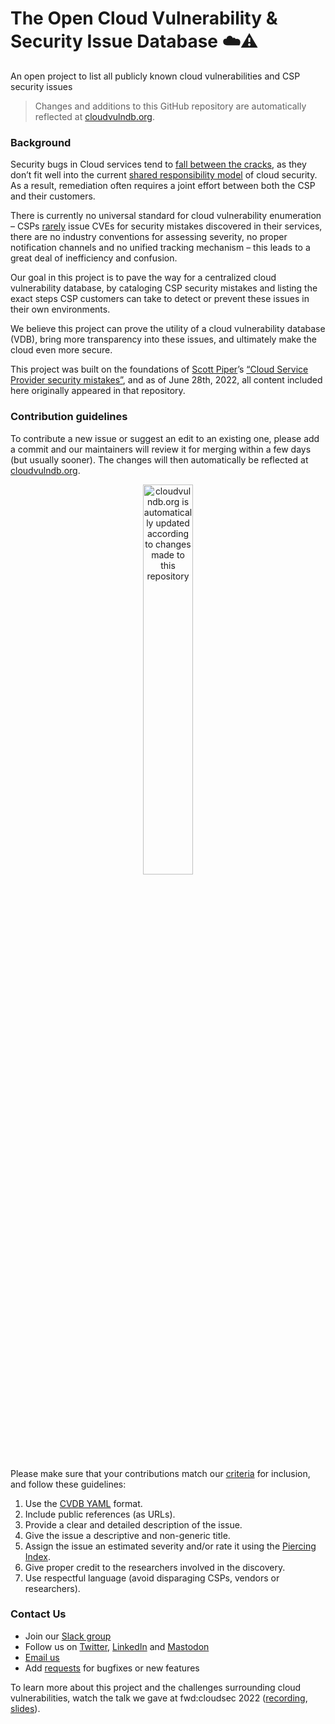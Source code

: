 # The Open Cloud Vulnerability & Security Issue Database ☁️⚠️
An open project to list all publicly known cloud vulnerabilities and CSP security issues

> Changes and additions to this GitHub repository are automatically reflected at [cloudvulndb.org](https://cloudvulndb.org/).

### Background
Security bugs in Cloud services tend to [fall between the cracks](https://www.wiz.io/blog/security-industry-call-to-action-we-need-a-cloud-vulnerability-database/), as they don’t fit well into the current [shared responsibility model](https://cloudsecurityalliance.org/blog/2020/08/26/shared-responsibility-model-explained/) of cloud security. As a result, remediation often requires a joint effort between both the CSP and their customers.

There is currently no universal standard for cloud vulnerability enumeration – CSPs [rarely](https://www.cve.org/Media/News/item/blog/2022/09/13/Dispelling-the-Myth-CVE-ID) issue CVEs for security mistakes discovered in their services, there are no industry conventions for assessing severity, no proper notification channels and no unified tracking mechanism – this leads to a great deal of inefficiency and confusion.

Our goal in this project is to pave the way for a centralized cloud vulnerability database, by cataloging CSP security mistakes and listing the exact steps CSP customers can take to detect or prevent these issues in their own environments.

We believe this project can prove the utility of a cloud vulnerability database (VDB), bring more transparency into these issues, and ultimately make the cloud even more secure.

This project was built on the foundations of [Scott Piper](https://twitter.com/0xdabbad00)’s [“Cloud Service Provider security mistakes”](https://github.com/SummitRoute/csp_security_mistakes), and as of June 28th, 2022, all content included here originally appeared in that repository.

### Contribution guidelines

To contribute a new issue or suggest an edit to an existing one, please add a commit and our maintainers will review it for merging within a few days (but usually sooner). The changes will then automatically be reflected at [cloudvulndb.org](https://cloudvulndb.org/).
<p align="center"><img width="40%" align="center" src="https://github.com/wiz-sec/open-cvdb/blob/main/webscheme.png" alt="cloudvulndb.org is automatically updated according to changes made to this repository" class="center"></p>

Please make sure that your contributions match our [criteria](http://cloudvulndb.org/about) for inclusion, and follow these guidelines:
1.  Use the [CVDB YAML](https://github.com/wiz-sec/open-cvdb/blob/main/pages/sample.yaml) format. 
2.	Include public references (as URLs).
3.	Provide a clear and detailed description of the issue.
4.	Give the issue a descriptive and non-generic title.
5.	Assign the issue an estimated severity and/or rate it using the [Piercing Index](https://github.com/piercing-index/cloud-vulnerabilities).
6.	Give proper credit to the researchers involved in the discovery.
7.	Use respectful language (avoid disparaging CSPs, vendors or researchers).


### Contact Us
* Join our [Slack group](https://bit.ly/cloudVuln)
* Follow us on [Twitter](https://twitter.com/cloudvulndb), [LinkedIn](https://www.linkedin.com/company/cloudvulndb/) and [Mastodon](https://infosec.exchange/@cloudvulndb)
* [Email us](mailto:cloudvulndb@gmail.com)
* Add [requests](https://github.com/wiz-sec/open-cvdb/issues/new/choose) for bugfixes or new features

To learn more about this project and the challenges surrounding cloud vulnerabilities, watch the talk we gave at fwd:cloudsec 2022 ([recording](https://www.youtube.com/watch?v=KwDo6KG76_c&list=PLCPCP1pNWD7N2SPaz4cmuS27xutaf32jy&index=11&ab_channel=fwd%3Acloudsec), [slides](https://pretalx.com/media/fwd-cloudsec-2022/submissions/YJBJPK/resources/cloudvulndb_fwd_jLR2QM9.pdf)).
